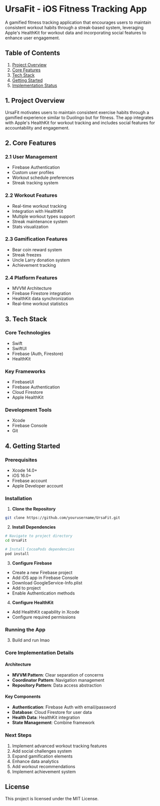 # UrsaFit - iOS Fitness Tracking App

A gamified fitness tracking application that encourages users to maintain consistent workout habits through a streak-based system, leveraging Apple's HealthKit for workout data and incorporating social features to enhance user engagement.

## Table of Contents

1. [Project Overview](#1-project-overview)
2. [Core Features](#2-core-features)
3. [Tech Stack](#3-tech-stack)
4. [Getting Started](#4-getting-started)
5. [Implementation Status](#5-implementation-status)

## 1. Project Overview

UrsaFit motivates users to maintain consistent exercise habits through a gamified experience similar to Duolingo but for fitness. The app integrates with Apple's HealthKit for workout tracking and includes social features for accountability and engagement.

## 2. Core Features

### 2.1 User Management

- Firebase Authentication
- Custom user profiles
- Workout schedule preferences
- Streak tracking system

### 2.2 Workout Features

- Real-time workout tracking
- Integration with HealthKit
- Multiple workout types support 
- Streak maintenance system
- Stats visualization

### 2.3 Gamification Features

- Bear coin reward system
- Streak freezes
- Uncle Larry donation system
- Achievement tracking

### 2.4 Platform Features

- MVVM Architecture
- Firebase Firestore integration
- HealthKit data synchronization
- Real-time workout statistics

## 3. Tech Stack

### Core Technologies

- Swift
- SwiftUI
- Firebase (Auth, Firestore)
- HealthKit

### Key Frameworks

- FirebaseUI
- Firebase Authentication
- Cloud Firestore
- Apple HealthKit

### Development Tools

- Xcode
- Firebase Console
- Git

## 4. Getting Started

### Prerequisites

- Xcode 14.0+
- iOS 16.0+
- Firebase account
- Apple Developer account

### Installation

1. **Clone the Repository**

```bash
git clone https://github.com/yourusername/UrsaFit.git
```

2. **Install Dependencies**

```bash
# Navigate to project directory
cd UrsaFit

# Install CocoaPods dependencies
pod install
```

3. **Configure Firebase**

- Create a new Firebase project
- Add iOS app in Firebase Console
- Download GoogleService-Info.plist
- Add to project
- Enable Authentication methods

4. **Configure HealthKit**

- Add HealthKit capability in Xcode
- Configure required permissions

### Running the App

3. Build and run lmao


### Core Implementation Details

#### Architecture

- **MVVM Pattern**: Clear separation of concerns
- **Coordinator Pattern**: Navigation management
- **Repository Pattern**: Data access abstraction

#### Key Components

- **Authentication**: Firebase Auth with email/password
- **Database**: Cloud Firestore for user data
- **Health Data**: HealthKit integration
- **State Management**: Combine framework

### Next Steps

1. Implement advanced workout tracking features
2. Add social challenges system
3. Expand gamification elements
4. Enhance data analytics
5. Add workout recommendations
6. Implement achievement system

## License

This project is licensed under the MIT License.
